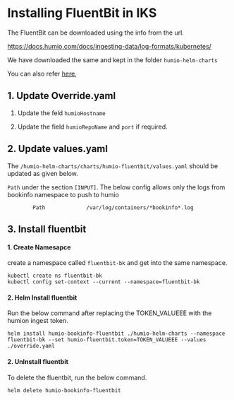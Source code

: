 # Installing FluentBit in IKS

The FluentBit can be downloaded using the info from the url.

https://docs.humio.com/docs/ingesting-data/log-formats/kubernetes/

We have downloaded the same and kept in the folder `humio-helm-charts`

You can also refer  [here](./files-bookinfo/humio-helm-charts),


## 1. Update Override.yaml

1. Update the feld `humioHostname`

2. Update the field `humioRepoName` and `port` if required.

## 2. Update values.yaml

The `/humio-helm-charts/charts/humio-fluentbit/values.yaml` should be updated as given below.

`Path` under the section `[INPUT]`. The below config allows only the logs from bookinfo namespace to push to humio

```
        Path             /var/log/containers/*bookinfo*.log
```

## 3. Install fluentbit

#### 1. Create Namesapce

create a namespace called `fluentbit-bk` and get into the same namespace.

```
kubectl create ns fluentbit-bk
kubectl config set-context --current --namespace=fluentbit-bk
```

#### 2. Helm Install fluentbit

Run the below command after replacing the TOKEN_VALUEEE with the humion ingest token.

```
helm install humio-bookinfo-fluentbit ./humio-helm-charts --namespace fluentbit-bk --set humio-fluentbit.token=TOKEN_VALUEEE --values ./override.yaml
```

#### 2. UnInstall fluentbit

To delete the fluentbit, run the below command.

```
helm delete humio-bookinfo-fluentbit
```


